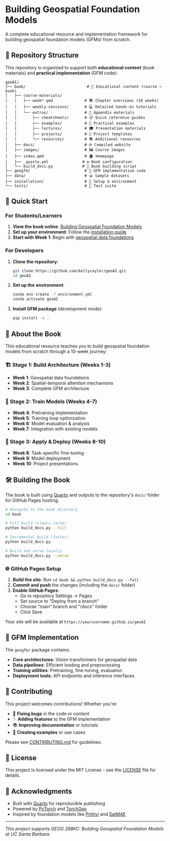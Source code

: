 # Building Geospatial Foundation Models

A complete educational resource and implementation framework for building geospatial foundation models (GFMs) from scratch.

## 📁 Repository Structure

This repository is organized to support both **educational content** (book materials) and **practical implementation** (GFM code):

```
geoAI/
├── book/                           # 📖 Educational content (course → book)
│   ├── course-materials/           
│   │   ├── week*.qmd              # 📚 Chapter overviews (10 weeks)
│   │   ├── weekly-sessions/       # 💻 Detailed hands-on tutorials
│   │   └── extras/                # 📖 Appendix materials
│   │       ├── cheatsheets/       # 📋 Quick reference guides
│   │       ├── examples/          # 🎯 Practical examples
│   │       ├── lectures/          # 🎓 Presentation materials  
│   │       ├── projects/          # 📁 Project templates
│   │       └── resources/         # 📚 Additional resources
│   ├── docs/                      # 🌐 Compiled website
│   ├── images/                    # 🖼️ Course images
│   ├── index.qmd                  # 🏠 Homepage
│   ├── _quarto.yml               # ⚙️ Book configuration
│   └── build_docs.py             # 🔨 Book building script
├── geogfm/                        # 🧠 GFM implementation code
├── data/                          # 📊 Sample datasets
├── installation/                  # 🔧 Setup & environment
└── tests/                         # 🧪 Test suite
```

## 🚀 Quick Start

### For Students/Learners

1. **View the book online**: [Building Geospatial Foundation Models](https://kellycaylor.github.io/geoAI)
2. **Set up your environment**: Follow the [installation guide](installation/README.md)
3. **Start with Week 1**: Begin with [geospatial data foundations](book/course-materials/week1.qmd)

### For Developers

1. **Clone the repository**:
   ```bash
   git clone https://github.com/kellycaylor/geoAI.git
   cd geoAI
   ```

2. **Set up the environment**:
   ```bash
   conda env create -f environment.yml
   conda activate geoAI
   ```

3. **Install GFM package** (development mode):
   ```bash
   pip install -e .
   ```

## 📖 About the Book

This educational resource teaches you to build geospatial foundation models from scratch through a 10-week journey:

### 🏗️ Stage 1: Build Architecture (Weeks 1-3)
- **Week 1**: Geospatial data foundations
- **Week 2**: Spatial-temporal attention mechanisms
- **Week 3**: Complete GFM architecture

### 🚀 Stage 2: Train Models (Weeks 4-7)
- **Week 4**: Pretraining implementation
- **Week 5**: Training loop optimization
- **Week 6**: Model evaluation & analysis
- **Week 7**: Integration with existing models

### 🎯 Stage 3: Apply & Deploy (Weeks 8-10)
- **Week 8**: Task-specific fine-tuning
- **Week 9**: Model deployment
- **Week 10**: Project presentations

## 🛠️ Building the Book

The book is built using [Quarto](https://quarto.org/) and outputs to the repository's `docs/` folder for GitHub Pages hosting.

```bash
# Navigate to the book directory
cd book

# Full build (clears cache)
python build_docs.py --full

# Incremental build (faster)
python build_docs.py

# Build and serve locally
python build_docs.py --serve
```

### 🌐 GitHub Pages Setup

1. **Build the site**: Run `cd book && python build_docs.py --full`
2. **Commit and push** the changes (including the `docs/` folder)
3. **Enable GitHub Pages**: 
   - Go to repository Settings → Pages
   - Set source to "Deploy from a branch"
   - Choose "main" branch and "/docs" folder
   - Click Save

Your site will be available at `https://yourusername.github.io/geoAI`

## 🧠 GFM Implementation

The `geogfm/` package contains:

- **Core architectures**: Vision transformers for geospatial data
- **Data pipelines**: Efficient loading and preprocessing
- **Training utilities**: Pretraining, fine-tuning, evaluation
- **Deployment tools**: API endpoints and inference interfaces

## 🤝 Contributing

This project welcomes contributions! Whether you're:

- 🐛 **Fixing bugs** in the code or content
- ✨ **Adding features** to the GFM implementation  
- 📚 **Improving documentation** or tutorials
- 🎯 **Creating examples** or use cases

Please see [CONTRIBUTING.md](CONTRIBUTING.md) for guidelines.

## 📄 License

This project is licensed under the MIT License - see the [LICENSE](LICENSE) file for details.

## 🙏 Acknowledgments

- Built with [Quarto](https://quarto.org/) for reproducible publishing
- Powered by [PyTorch](https://pytorch.org/) and [TorchGeo](https://github.com/microsoft/torchgeo)
- Inspired by foundation models like [Prithvi](https://github.com/NASA-IMPACT/Prithvi-100M) and [SatMAE](https://github.com/microsoft/SatMAE)

---

*This project supports GEOG 288KC: Building Geospatial Foundation Models at UC Santa Barbara.*